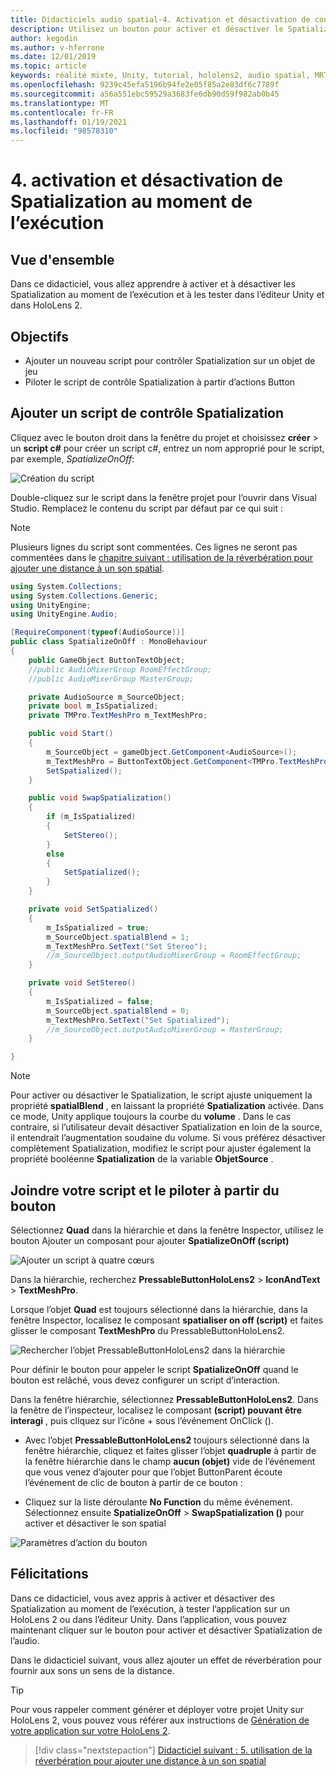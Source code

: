 ```yaml
---
title: Didacticiels audio spatial-4. Activation et désactivation de contenu audio spatial au moment de l’exécution
description: Utilisez un bouton pour activer et désactiver le Spatialization de l’audio au moment de l’exécution.
author: kegodin
ms.author: v-hferrone
ms.date: 12/01/2019
ms.topic: article
keywords: réalité mixte, Unity, tutorial, hololens2, audio spatial, MRTK, boîte à outils de réalité mixte, UWP, Windows 10, HRTF, fonction de transfert liée aux têtes, réverbération, Microsoft Spatializer
ms.openlocfilehash: 9239c45efa5196b94fe2e05f85a2e83df6c7789f
ms.sourcegitcommit: a56a551ebc59529a3683fe6db90d59f982ab0b45
ms.translationtype: MT
ms.contentlocale: fr-FR
ms.lasthandoff: 01/19/2021
ms.locfileid: "98578310"
---
```

# <a name="4-enabling-and-disabling-spatialization-at-run-time"></a>4. activation et désactivation de Spatialization au moment de l’exécution

## <a name="overview"></a>Vue d'ensemble

Dans ce didacticiel, vous allez apprendre à activer et à désactiver les Spatialization au moment de l’exécution et à les tester dans l’éditeur Unity et dans HoloLens 2.

## <a name="objectives"></a>Objectifs

* Ajouter un nouveau script pour contrôler Spatialization sur un objet de jeu
* Piloter le script de contrôle Spatialization à partir d’actions Button

## <a name="add-spatialization-control-script"></a>Ajouter un script de contrôle Spatialization

 Cliquez avec le bouton droit dans la fenêtre du projet et choisissez **créer**  >  un **script c#** pour créer un script c#, entrez un nom approprié pour le script, par exemple, _SpatializeOnOff_:

![Création du script](images/spatial-audio/spatial-audio-04-section1-step1-1.png)

Double-cliquez sur le script dans la fenêtre projet pour l’ouvrir dans Visual Studio. Remplacez le contenu du script par défaut par ce qui suit :

> [!NOTE]
> Plusieurs lignes du script sont commentées. Ces lignes ne seront pas commentées dans le [chapitre suivant : utilisation de la réverbération pour ajouter une distance à un son spatial](unity-spatial-audio-ch5.md).

```c#
using System.Collections;
using System.Collections.Generic;
using UnityEngine;
using UnityEngine.Audio;

[RequireComponent(typeof(AudioSource))]
public class SpatializeOnOff : MonoBehaviour
{
    public GameObject ButtonTextObject;
    //public AudioMixerGroup RoomEffectGroup;
    //public AudioMixerGroup MasterGroup;

    private AudioSource m_SourceObject;
    private bool m_IsSpatialized;
    private TMPro.TextMeshPro m_TextMeshPro;

    public void Start()
    {
        m_SourceObject = gameObject.GetComponent<AudioSource>();
        m_TextMeshPro = ButtonTextObject.GetComponent<TMPro.TextMeshPro>();
        SetSpatialized();
    }

    public void SwapSpatialization()
    {
        if (m_IsSpatialized)
        {
            SetStereo();
        }
        else
        {
            SetSpatialized();
        }
    }

    private void SetSpatialized()
    {
        m_IsSpatialized = true;
        m_SourceObject.spatialBlend = 1;
        m_TextMeshPro.SetText("Set Stereo");
        //m_SourceObject.outputAudioMixerGroup = RoomEffectGroup;
    }

    private void SetStereo()
    {
        m_IsSpatialized = false;
        m_SourceObject.spatialBlend = 0;
        m_TextMeshPro.SetText("Set Spatialized");
        //m_SourceObject.outputAudioMixerGroup = MasterGroup;
    }

}
```

> [!NOTE]
> Pour activer ou désactiver le Spatialization, le script ajuste uniquement la propriété **spatialBlend** , en laissant la propriété **Spatialization** activée. Dans ce mode, Unity applique toujours la courbe du **volume** . Dans le cas contraire, si l’utilisateur devait désactiver Spatialization en loin de la source, il entendrait l’augmentation soudaine du volume.
> Si vous préférez désactiver complètement Spatialization, modifiez le script pour ajuster également la propriété booléenne **Spatialization** de la variable **ObjetSource** .

## <a name="attach-your-script-and-drive-it-from-the-button"></a>Joindre votre script et le piloter à partir du bouton

Sélectionnez **Quad** dans la hiérarchie et dans la fenêtre Inspector, utilisez le bouton Ajouter un composant pour ajouter **SpatializeOnOff (script)**

![Ajouter un script à quatre cœurs](images/spatial-audio/spatial-audio-04-section2-step1-1.png)

Dans la hiérarchie, recherchez **PressableButtonHoloLens2**  >  **IconAndText**  >  **TextMeshPro**.

Lorsque l’objet **Quad** est toujours sélectionné dans la hiérarchie, dans la fenêtre Inspector, localisez le composant **spatialiser on off (script)** et faites glisser le composant **TextMeshPro** du PressableButtonHoloLens2.

![Rechercher l’objet PressableButtonHoloLens2 dans la hiérarchie](images/spatial-audio/spatial-audio-04-section2-step1-2.png)

Pour définir le bouton pour appeler le script **SpatializeOnOff** quand le bouton est relâché, vous devez configurer un script d’interaction.

Dans la fenêtre hiérarchie, sélectionnez **PressableButtonHoloLens2**. Dans la fenêtre de l’inspecteur, localisez le composant **(script) pouvant être interagi** , puis cliquez sur l’icône + sous l’événement OnClick ().

* Avec l’objet **PressableButtonHoloLens2** toujours sélectionné dans la fenêtre hiérarchie, cliquez et faites glisser l’objet **quadruple** à partir de la fenêtre hiérarchie dans le champ **aucun (objet)** vide de l’événement que vous venez d’ajouter pour que l’objet ButtonParent écoute l’événement de clic de bouton à partir de ce bouton :

* Cliquez sur la liste déroulante **No Function** du même événement. Sélectionnez ensuite **SpatializeOnOff**  >  **SwapSpatialization ()** pour activer et désactiver le son spatial

![Paramètres d’action du bouton](images/spatial-audio/spatial-audio-04-section2-step1-3.png)

## <a name="congratulations"></a>Félicitations

Dans ce didacticiel, vous avez appris à activer et désactiver des Spatialization au moment de l’exécution, à tester l’application sur un HoloLens 2 ou dans l’éditeur Unity. Dans l’application, vous pouvez maintenant cliquer sur le bouton pour activer et désactiver Spatialization de l’audio.

Dans le didacticiel suivant, vous allez ajouter un effet de réverbération pour fournir aux sons un sens de la distance.

> [!TIP]
> Pour vous rappeler comment générer et déployer votre projet Unity sur HoloLens 2, vous pouvez vous référer aux instructions de [Génération de votre application sur votre HoloLens 2](mr-learning-base-02.md#building-your-application-to-your-hololens-2).

> [!div class="nextstepaction"]
> [Didacticiel suivant : 5. utilisation de la réverbération pour ajouter une distance à un son spatial](unity-spatial-audio-ch5.md)
